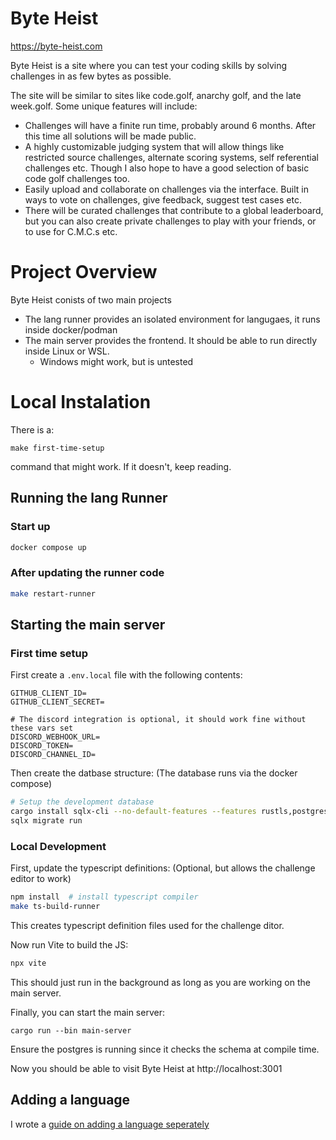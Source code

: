 # Byte Heist

https://byte-heist.com

Byte Heist is a site where you can test your coding skills by solving challenges in as few bytes as possible.

The site will be similar to sites like code.golf, anarchy golf, and the late week.golf. Some unique features will include:

- Challenges will have a finite run time, probably around 6 months. After this time all solutions will be made public.
- A highly customizable judging system that will allow things like restricted source challenges, alternate scoring systems, self referential challenges etc. Though I also hope to have a good selection of basic code golf challenges too.
- Easily upload and collaborate on challenges via the interface. Built in ways to vote on challenges, give feedback, suggest test cases etc.
- There will be curated challenges that contribute to a global leaderboard, but you can also create private challenges to play with your friends, or to use for C.M.C.s etc.

# Project Overview

Byte Heist conists of two main projects

- The lang runner provides an isolated environment for langugaes, it runs inside docker/podman
- The main server provides the frontend. It should be able to run directly inside Linux or WSL.
  - Windows might work, but is untested

# Local Instalation

There is a:

```
make first-time-setup
```

command that might work. If it doesn't, keep reading.

## Running the lang Runner

### Start up

```bash
docker compose up
```

### After updating the runner code

```bash
make restart-runner
```

## Starting the main server

### First time setup

First create a `.env.local` file with the following contents:

```
GITHUB_CLIENT_ID=
GITHUB_CLIENT_SECRET=

# The discord integration is optional, it should work fine without these vars set
DISCORD_WEBHOOK_URL=
DISCORD_TOKEN=
DISCORD_CHANNEL_ID=
```

Then create the datbase structure: (The database runs via the docker compose)

```bash
# Setup the development database
cargo install sqlx-cli --no-default-features --features rustls,postgres
sqlx migrate run
```

### Local Development

First, update the typescript definitions: (Optional, but allows the challenge editor to work)

```bash
npm install  # install typescript compiler
make ts-build-runner
```

This creates typescript definition files used for the challenge ditor.

Now run Vite to build the JS:

```bash
npx vite
```

This should just run in the background as long as you are working on the main server.

Finally, you can start the main server:

```
cargo run --bin main-server
```

Ensure the postgres is running since it checks the schema at compile time.

Now you should be able to visit Byte Heist at http://localhost:3001


## Adding a language

I wrote a [guide on adding a language seperately](./how_to_add_a_language.md)
